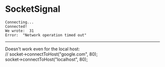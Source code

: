 # SocketSignal
 
```console
Connecting...
Connected!
We wrote:  31
Error:  "Network operation timed out"
```  
<hr>
Doesn't work even for the local host:<br>
//    socket->connectToHost("google.com", 80);<br>
socket->connectToHost("localhost", 80);<br>
